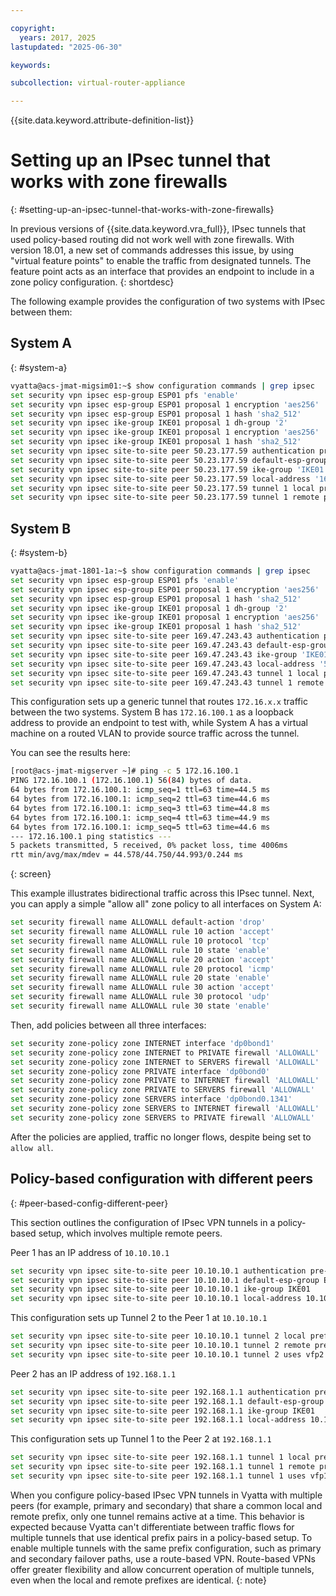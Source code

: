 ```yaml
---

copyright:
  years: 2017, 2025
lastupdated: "2025-06-30"

keywords:

subcollection: virtual-router-appliance

---
```


{{site.data.keyword.attribute-definition-list}}

# Setting up an IPsec tunnel that works with zone firewalls
{: #setting-up-an-ipsec-tunnel-that-works-with-zone-firewalls}

In previous versions of {{site.data.keyword.vra_full}}, IPsec tunnels that used policy-based routing did not work well with zone firewalls. With version 18.01, a new set of commands addresses this issue, by using "virtual feature points" to enable the traffic from designated tunnels. The feature point acts as an interface that provides an endpoint to include in a zone policy configuration.
{: shortdesc}

The following example provides the configuration of two systems with IPsec between them:

## System A
{: #system-a}

```sh
vyatta@acs-jmat-migsim01:~$ show configuration commands | grep ipsec
set security vpn ipsec esp-group ESP01 pfs 'enable'
set security vpn ipsec esp-group ESP01 proposal 1 encryption 'aes256'
set security vpn ipsec esp-group ESP01 proposal 1 hash 'sha2_512'
set security vpn ipsec ike-group IKE01 proposal 1 dh-group '2'
set security vpn ipsec ike-group IKE01 proposal 1 encryption 'aes256'
set security vpn ipsec ike-group IKE01 proposal 1 hash 'sha2_512'
set security vpn ipsec site-to-site peer 50.23.177.59 authentication pre-shared-secret '********'
set security vpn ipsec site-to-site peer 50.23.177.59 default-esp-group 'ESP01'
set security vpn ipsec site-to-site peer 50.23.177.59 ike-group 'IKE01'
set security vpn ipsec site-to-site peer 50.23.177.59 local-address '169.47.243.43'
set security vpn ipsec site-to-site peer 50.23.177.59 tunnel 1 local prefix '172.16.200.1/30'
set security vpn ipsec site-to-site peer 50.23.177.59 tunnel 1 remote prefix '172.16.100.1/30'
```

## System B
{: #system-b}

```sh
vyatta@acs-jmat-1801-1a:~$ show configuration commands | grep ipsec
set security vpn ipsec esp-group ESP01 pfs 'enable'
set security vpn ipsec esp-group ESP01 proposal 1 encryption 'aes256'
set security vpn ipsec esp-group ESP01 proposal 1 hash 'sha2_512'
set security vpn ipsec ike-group IKE01 proposal 1 dh-group '2'
set security vpn ipsec ike-group IKE01 proposal 1 encryption 'aes256'
set security vpn ipsec ike-group IKE01 proposal 1 hash 'sha2_512'
set security vpn ipsec site-to-site peer 169.47.243.43 authentication pre-shared-secret 'iamsecret'
set security vpn ipsec site-to-site peer 169.47.243.43 default-esp-group 'ESP01'
set security vpn ipsec site-to-site peer 169.47.243.43 ike-group 'IKE01'
set security vpn ipsec site-to-site peer 169.47.243.43 local-address '50.23.177.59'
set security vpn ipsec site-to-site peer 169.47.243.43 tunnel 1 local prefix '172.16.100.1/30'
set security vpn ipsec site-to-site peer 169.47.243.43 tunnel 1 remote prefix '172.16.200.1/30'
```

This configuration sets up a generic tunnel that routes `172.16.x.x` traffic between the two systems. System B has `172.16.100.1` as a loopback address to provide an endpoint to test with, while System A has a virtual machine on a routed VLAN to provide source traffic across the tunnel.

You can see the results here:

```sh
[root@acs-jmat-migserver ~]# ping -c 5 172.16.100.1
PING 172.16.100.1 (172.16.100.1) 56(84) bytes of data.
64 bytes from 172.16.100.1: icmp_seq=1 ttl=63 time=44.5 ms
64 bytes from 172.16.100.1: icmp_seq=2 ttl=63 time=44.6 ms
64 bytes from 172.16.100.1: icmp_seq=3 ttl=63 time=44.8 ms
64 bytes from 172.16.100.1: icmp_seq=4 ttl=63 time=44.9 ms
64 bytes from 172.16.100.1: icmp_seq=5 ttl=63 time=44.6 ms
--- 172.16.100.1 ping statistics ---
5 packets transmitted, 5 received, 0% packet loss, time 4006ms
rtt min/avg/max/mdev = 44.578/44.750/44.993/0.244 ms
```
{: screen}

This example illustrates bidirectional traffic across this IPsec tunnel. Next, you can apply a simple "allow all" zone policy to all interfaces on System A:

```sh
set security firewall name ALLOWALL default-action 'drop'
set security firewall name ALLOWALL rule 10 action 'accept'
set security firewall name ALLOWALL rule 10 protocol 'tcp'
set security firewall name ALLOWALL rule 10 state 'enable'
set security firewall name ALLOWALL rule 20 action 'accept'
set security firewall name ALLOWALL rule 20 protocol 'icmp'
set security firewall name ALLOWALL rule 20 state 'enable'
set security firewall name ALLOWALL rule 30 action 'accept'
set security firewall name ALLOWALL rule 30 protocol 'udp'
set security firewall name ALLOWALL rule 30 state 'enable'
```

Then, add policies between all three interfaces:

```sh
set security zone-policy zone INTERNET interface 'dp0bond1'
set security zone-policy zone INTERNET to PRIVATE firewall 'ALLOWALL'
set security zone-policy zone INTERNET to SERVERS firewall 'ALLOWALL'
set security zone-policy zone PRIVATE interface 'dp0bond0'
set security zone-policy zone PRIVATE to INTERNET firewall 'ALLOWALL'
set security zone-policy zone PRIVATE to SERVERS firewall 'ALLOWALL'
set security zone-policy zone SERVERS interface 'dp0bond0.1341'
set security zone-policy zone SERVERS to INTERNET firewall 'ALLOWALL'
set security zone-policy zone SERVERS to PRIVATE firewall 'ALLOWALL'
```

After the policies are applied, traffic no longer flows, despite being set to `allow all`.

## Policy-based configuration with different peers
{: #peer-based-config-different-peer}

This section outlines the configuration of IPsec VPN tunnels in a policy-based setup, which involves multiple remote peers.

Peer 1 has an IP address of `10.10.10.1`

```sh
set security vpn ipsec site-to-site peer 10.10.10.1 authentication pre-shared-secret '********'
set security vpn ipsec site-to-site peer 10.10.10.1 default-esp-group ESP01
set security vpn ipsec site-to-site peer 10.10.10.1 ike-group IKE01
set security vpn ipsec site-to-site peer 10.10.10.1 local-address 10.10.9.1

```

This configuration sets up Tunnel 2 to the Peer 1 at `10.10.10.1`

```sh
set security vpn ipsec site-to-site peer 10.10.10.1 tunnel 2 local prefix 192.168.3.1/32
set security vpn ipsec site-to-site peer 10.10.10.1 tunnel 2 remote prefix 192.168.4.1/32
set security vpn ipsec site-to-site peer 10.10.10.1 tunnel 2 uses vfp2

```

Peer 2 has an IP address of `192.168.1.1`

```sh
set security vpn ipsec site-to-site peer 192.168.1.1 authentication pre-shared-secret '********'
set security vpn ipsec site-to-site peer 192.168.1.1 default-esp-group ESP01
set security vpn ipsec site-to-site peer 192.168.1.1 ike-group IKE01
set security vpn ipsec site-to-site peer 192.168.1.1 local-address 10.10.9.1

```

This configuration sets up Tunnel 1 to the Peer 2 at `192.168.1.1`

```sh
set security vpn ipsec site-to-site peer 192.168.1.1 tunnel 1 local prefix 192.168.3.1/32
set security vpn ipsec site-to-site peer 192.168.1.1 tunnel 1 remote prefix 192.168.4.1/32
set security vpn ipsec site-to-site peer 192.168.1.1 tunnel 1 uses vfp1

```
When you configure policy-based IPsec VPN tunnels in Vyatta with multiple peers (for example, primary and secondary) that share a common local and remote prefix, only one tunnel remains active at a time. This behavior is expected because Vyatta can't differentiate between traffic flows for multiple tunnels that use identical prefix pairs in a policy-based setup. To enable multiple tunnels with the same prefix configuration, such as primary and secondary failover paths, use a route-based VPN. Route-based VPNs offer greater flexibility and allow concurrent operation of multiple tunnels, even when the local and remote prefixes are identical.
{: note}
